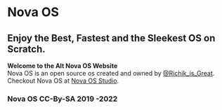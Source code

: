 # Nova OS

## Enjoy the Best, Fastest and the Sleekest OS on Scratch.

**Welcome to the Alt Nova OS Website**  
Nova OS is an open source os created and owned by [@Richik_is_Great](https://scratch.mit.edu/users/Richik_is_Great "Creator Of Nova OS").  
Checkout Nova OS at [Nova OS Studio](https://scratch.mit.edu/studios/28180771/projects/).  
### Nova OS CC-By-SA 2019 -2022  
